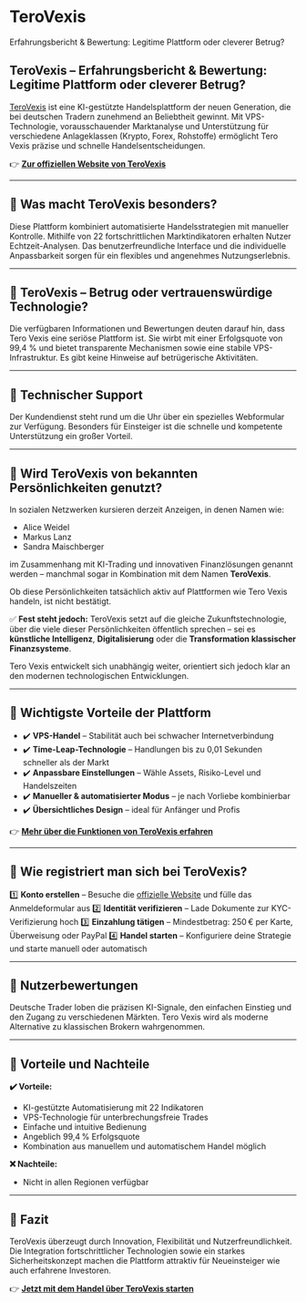 # TeroVexis
Erfahrungsbericht &amp; Bewertung: Legitime Plattform oder cleverer Betrug?

## TeroVexis – Erfahrungsbericht & Bewertung: Legitime Plattform oder cleverer Betrug?

[TeroVexis](https://terovexisoffizielle.de) ist eine KI-gestützte Handelsplattform der neuen Generation, die bei deutschen Tradern zunehmend an Beliebtheit gewinnt. Mit VPS-Technologie, vorausschauender Marktanalyse und Unterstützung für verschiedene Anlageklassen (Krypto, Forex, Rohstoffe) ermöglicht Tero Vexis präzise und schnelle Handelsentscheidungen.

👉 **[Zur offiziellen Website von TeroVexis](https://terovexisoffizielle.de)**

---

## 📌 Was macht TeroVexis besonders?

Diese Plattform kombiniert automatisierte Handelsstrategien mit manueller Kontrolle. Mithilfe von 22 fortschrittlichen Marktindikatoren erhalten Nutzer Echtzeit-Analysen. Das benutzerfreundliche Interface und die individuelle Anpassbarkeit sorgen für ein flexibles und angenehmes Nutzungserlebnis.

---

## 📌 TeroVexis – Betrug oder vertrauenswürdige Technologie?

Die verfügbaren Informationen und Bewertungen deuten darauf hin, dass Tero Vexis eine seriöse Plattform ist. Sie wirbt mit einer Erfolgsquote von 99,4 % und bietet transparente Mechanismen sowie eine stabile VPS-Infrastruktur. Es gibt keine Hinweise auf betrügerische Aktivitäten.

---

## 📌 Technischer Support

Der Kundendienst steht rund um die Uhr über ein spezielles Webformular zur Verfügung. Besonders für Einsteiger ist die schnelle und kompetente Unterstützung ein großer Vorteil.

---

## 📌 Wird TeroVexis von bekannten Persönlichkeiten genutzt?

In sozialen Netzwerken kursieren derzeit Anzeigen, in denen Namen wie:

- Alice Weidel
- Markus Lanz
- Sandra Maischberger

im Zusammenhang mit KI-Trading und innovativen Finanzlösungen genannt werden – manchmal sogar in Kombination mit dem Namen **TeroVexis**.

Ob diese Persönlichkeiten tatsächlich aktiv auf Plattformen wie Tero Vexis handeln, ist nicht bestätigt.

✅ **Fest steht jedoch:** TeroVexis setzt auf die gleiche Zukunftstechnologie, über die viele dieser Persönlichkeiten öffentlich sprechen – sei es **künstliche Intelligenz**, **Digitalisierung** oder die **Transformation klassischer Finanzsysteme**.

Tero Vexis entwickelt sich unabhängig weiter, orientiert sich jedoch klar an den modernen technologischen Entwicklungen.

---

## 📌 Wichtigste Vorteile der Plattform

- ✔️ **VPS-Handel** – Stabilität auch bei schwacher Internetverbindung
- ✔️ **Time-Leap-Technologie** – Handlungen bis zu 0,01 Sekunden schneller als der Markt
- ✔️ **Anpassbare Einstellungen** – Wähle Assets, Risiko-Level und Handelszeiten
- ✔️ **Manueller & automatisierter Modus** – je nach Vorliebe kombinierbar
- ✔️ **Übersichtliches Design** – ideal für Anfänger und Profis

👉 **[Mehr über die Funktionen von TeroVexis erfahren](https://terovexisoffizielle.de)**

---

## 📌 Wie registriert man sich bei TeroVexis?

1️⃣ **Konto erstellen** – Besuche die [offizielle Website](https://terovexisoffizielle.de) und fülle das Anmeldeformular aus
2️⃣ **Identität verifizieren** – Lade Dokumente zur KYC-Verifizierung hoch
3️⃣ **Einzahlung tätigen** – Mindestbetrag: 250 € per Karte, Überweisung oder PayPal
4️⃣ **Handel starten** – Konfiguriere deine Strategie und starte manuell oder automatisch

---

## 📌 Nutzerbewertungen

Deutsche Trader loben die präzisen KI-Signale, den einfachen Einstieg und den Zugang zu verschiedenen Märkten. Tero Vexis wird als moderne Alternative zu klassischen Brokern wahrgenommen.

---

## 📌 Vorteile und Nachteile

**✔️ Vorteile:**
- KI-gestützte Automatisierung mit 22 Indikatoren
- VPS-Technologie für unterbrechungsfreie Trades
- Einfache und intuitive Bedienung
- Angeblich 99,4 % Erfolgsquote
- Kombination aus manuellem und automatischem Handel möglich

**❌ Nachteile:**
- Nicht in allen Regionen verfügbar

---

## 📌 Fazit

TeroVexis überzeugt durch Innovation, Flexibilität und Nutzerfreundlichkeit. Die Integration fortschrittlicher Technologien sowie ein starkes Sicherheitskonzept machen die Plattform attraktiv für Neueinsteiger wie auch erfahrene Investoren.

👉 **[Jetzt mit dem Handel über TeroVexis starten](https://terovexisoffizielle.de)**
